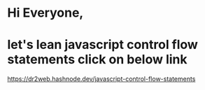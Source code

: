 # Hi Everyone,

 # let's lean javascript control flow statements click on below link
 https://dr2web.hashnode.dev/javascript-control-flow-statements

